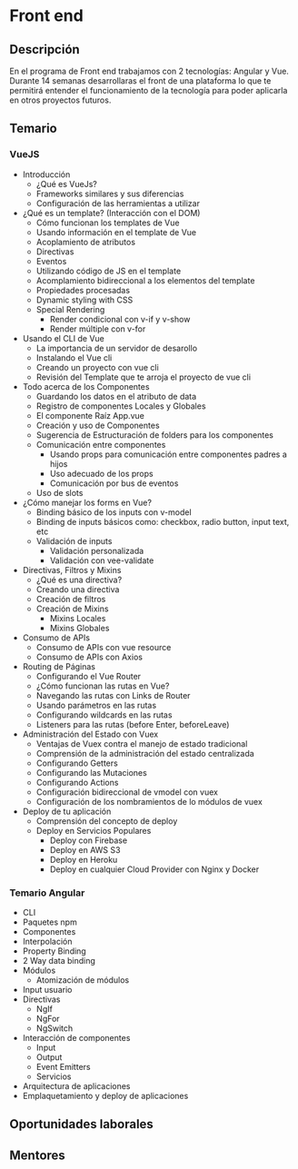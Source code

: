 # Front end
## Descripción

En el programa de Front end trabajamos con 2 tecnologías: Angular y Vue.
Durante 14 semanas desarrollaras el front de una plataforma lo que te permitirá entender el funcionamiento de la tecnología para poder aplicarla en otros proyectos futuros.

## Temario

### VueJS
- Introducción
  - ¿Qué es VueJs?
  - Frameworks similares y sus diferencias
  - Configuración de las herramientas a utilizar
- ¿Qué es un template? (Interacción con el DOM)
  - Cómo funcionan los templates de Vue
  - Usando información en el template de Vue
  - Acoplamiento de atributos
  - Directivas
  - Eventos
  - Utilizando código de JS en el template
  - Acomplamiento bidireccional a los elementos del template
  - Propiedades procesadas
  - Dynamic styling with CSS
  - Special Rendering
    - Render condicional con v-if y v-show
    - Render múltiple con v-for
- Usando el CLI de Vue
  - La importancia de un servidor de desarollo
  - Instalando el Vue cli
  - Creando un proyecto con vue cli
  - Revisión del Template que te arroja el proyecto de vue cli
- Todo acerca de los Componentes
  - Guardando los datos en el atributo de data
  - Registro de componentes Locales y Globales
  - El componente Raíz App.vue
  - Creación y uso de Componentes
  - Sugerencia de Estructuración de folders para los componentes
  - Comunicación entre componentes
    - Usando props para comunicación entre componentes padres a hijos
    - Uso adecuado de los props
    - Comunicación por bus de eventos
  - Uso de slots
- ¿Cómo manejar los forms en Vue?
  - Binding básico de los inputs con v-model
  - Binding de inputs básicos como: checkbox, radio button, input text, etc
  - Validación de inputs
    - Validación personalizada
    - Validación con vee-validate
- Directivas, Filtros y Mixins
  - ¿Qué es una directiva?
  - Creando una directiva
  - Creación de filtros
  - Creación de Mixins
    - Mixins Locales
    - Mixins Globales
- Consumo de APIs
  - Consumo de APIs con vue resource
  - Consumo de APIs con Axios
- Routing de Páginas
  - Configurando el Vue Router
  - ¿Cómo funcionan las rutas en Vue?
  - Navegando las rutas con Links de Router
  - Usando parámetros en las rutas
  - Configurando wildcards en las rutas
  - Listeners para las rutas (before Enter, beforeLeave)
- Administración del Estado con Vuex
  - Ventajas de Vuex contra el manejo de estado tradicional
  - Comprensión de la administración del estado centralizada
  - Configurando Getters
  - Configurando las Mutaciones
  - Configurando Actions
  - Configuración bidireccional de vmodel con vuex
  - Configuración de los nombramientos de lo módulos de vuex
- Deploy de tu aplicación
  - Comprensión del concepto de deploy
  - Deploy en Servicios Populares
    - Deploy con Firebase
    - Deploy en AWS S3
    - Deploy en Heroku
    - Deploy en cualquier Cloud Provider con Nginx y Docker
    
    

### Temario Angular
- CLI
- Paquetes npm 
- Componentes
- Interpolación
- Property Binding
- 2 Way data binding
- Módulos
  - Atomización de módulos
- Input usuario
- Directivas
  - NgIf
  - NgFor
  - NgSwitch
- Interacción de componentes
  - Input
  - Output
  - Event Emitters
  - Servicios
- Arquitectura de aplicaciones
- Emplaquetamiento y deploy de aplicaciones 

## Oportunidades laborales
## Mentores
